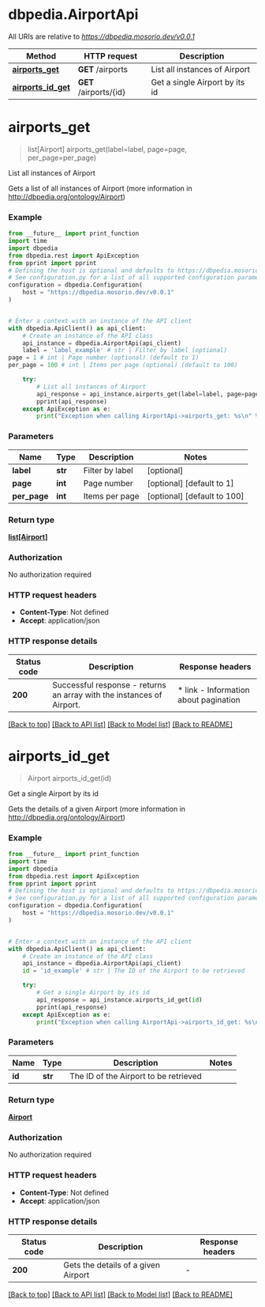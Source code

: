 # dbpedia.AirportApi

All URIs are relative to *https://dbpedia.mosorio.dev/v0.0.1*

Method | HTTP request | Description
------------- | ------------- | -------------
[**airports_get**](AirportApi.md#airports_get) | **GET** /airports | List all instances of Airport
[**airports_id_get**](AirportApi.md#airports_id_get) | **GET** /airports/{id} | Get a single Airport by its id


# **airports_get**
> list[Airport] airports_get(label=label, page=page, per_page=per_page)

List all instances of Airport

Gets a list of all instances of Airport (more information in http://dbpedia.org/ontology/Airport)

### Example

```python
from __future__ import print_function
import time
import dbpedia
from dbpedia.rest import ApiException
from pprint import pprint
# Defining the host is optional and defaults to https://dbpedia.mosorio.dev/v0.0.1
# See configuration.py for a list of all supported configuration parameters.
configuration = dbpedia.Configuration(
    host = "https://dbpedia.mosorio.dev/v0.0.1"
)


# Enter a context with an instance of the API client
with dbpedia.ApiClient() as api_client:
    # Create an instance of the API class
    api_instance = dbpedia.AirportApi(api_client)
    label = 'label_example' # str | Filter by label (optional)
page = 1 # int | Page number (optional) (default to 1)
per_page = 100 # int | Items per page (optional) (default to 100)

    try:
        # List all instances of Airport
        api_response = api_instance.airports_get(label=label, page=page, per_page=per_page)
        pprint(api_response)
    except ApiException as e:
        print("Exception when calling AirportApi->airports_get: %s\n" % e)
```

### Parameters

Name | Type | Description  | Notes
------------- | ------------- | ------------- | -------------
 **label** | **str**| Filter by label | [optional] 
 **page** | **int**| Page number | [optional] [default to 1]
 **per_page** | **int**| Items per page | [optional] [default to 100]

### Return type

[**list[Airport]**](Airport.md)

### Authorization

No authorization required

### HTTP request headers

 - **Content-Type**: Not defined
 - **Accept**: application/json

### HTTP response details
| Status code | Description | Response headers |
|-------------|-------------|------------------|
**200** | Successful response - returns an array with the instances of Airport. |  * link - Information about pagination <br>  |

[[Back to top]](#) [[Back to API list]](../README.md#documentation-for-api-endpoints) [[Back to Model list]](../README.md#documentation-for-models) [[Back to README]](../README.md)

# **airports_id_get**
> Airport airports_id_get(id)

Get a single Airport by its id

Gets the details of a given Airport (more information in http://dbpedia.org/ontology/Airport)

### Example

```python
from __future__ import print_function
import time
import dbpedia
from dbpedia.rest import ApiException
from pprint import pprint
# Defining the host is optional and defaults to https://dbpedia.mosorio.dev/v0.0.1
# See configuration.py for a list of all supported configuration parameters.
configuration = dbpedia.Configuration(
    host = "https://dbpedia.mosorio.dev/v0.0.1"
)


# Enter a context with an instance of the API client
with dbpedia.ApiClient() as api_client:
    # Create an instance of the API class
    api_instance = dbpedia.AirportApi(api_client)
    id = 'id_example' # str | The ID of the Airport to be retrieved

    try:
        # Get a single Airport by its id
        api_response = api_instance.airports_id_get(id)
        pprint(api_response)
    except ApiException as e:
        print("Exception when calling AirportApi->airports_id_get: %s\n" % e)
```

### Parameters

Name | Type | Description  | Notes
------------- | ------------- | ------------- | -------------
 **id** | **str**| The ID of the Airport to be retrieved | 

### Return type

[**Airport**](Airport.md)

### Authorization

No authorization required

### HTTP request headers

 - **Content-Type**: Not defined
 - **Accept**: application/json

### HTTP response details
| Status code | Description | Response headers |
|-------------|-------------|------------------|
**200** | Gets the details of a given Airport |  -  |

[[Back to top]](#) [[Back to API list]](../README.md#documentation-for-api-endpoints) [[Back to Model list]](../README.md#documentation-for-models) [[Back to README]](../README.md)

